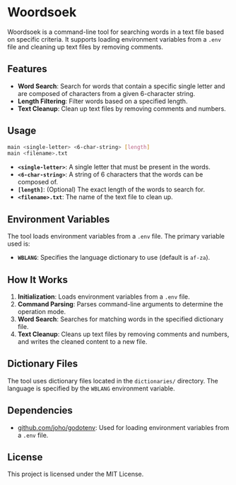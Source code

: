 # Woordsoek

Woordsoek is a command-line tool for searching words in a text file based on specific criteria. It supports loading environment variables from a `.env` file and cleaning up text files by removing comments.

## Features

- **Word Search**: Search for words that contain a specific single letter and are composed of characters from a given 6-character string.
- **Length Filtering**: Filter words based on a specified length.
- **Text Cleanup**: Clean up text files by removing comments and numbers.

## Usage

```bash
main <single-letter> <6-char-string> [length]
main <filename>.txt
```

- **`<single-letter>`**: A single letter that must be present in the words.
- **`<6-char-string>`**: A string of 6 characters that the words can be composed of.
- **`[length]`**: (Optional) The exact length of the words to search for.
- **`<filename>.txt`**: The name of the text file to clean up.

## Environment Variables

The tool loads environment variables from a `.env` file. The primary variable used is:

- **`WBLANG`**: Specifies the language dictionary to use (default is `af-za`).

## How It Works

1. **Initialization**: Loads environment variables from a `.env` file.
2. **Command Parsing**: Parses command-line arguments to determine the operation mode.
3. **Word Search**: Searches for matching words in the specified dictionary file.
4. **Text Cleanup**: Cleans up text files by removing comments and numbers, and writes the cleaned content to a new file.

## Dictionary Files

The tool uses dictionary files located in the `dictionaries/` directory. The language is specified by the `WBLANG` environment variable.

## Dependencies

- [github.com/joho/godotenv](https://github.com/joho/godotenv): Used for loading environment variables from a `.env` file.

## License

This project is licensed under the MIT License.
